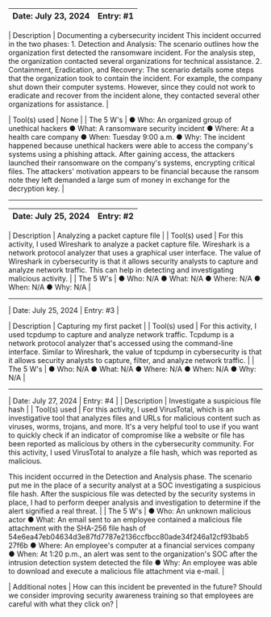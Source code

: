 | Date: July 23, 2024 | Entry: #1 |
|---------------------|-----------|

| Description | Documenting a cybersecurity incident
This incident occurred in the two phases: 1. Detection and Analysis: The scenario outlines how the organization first detected the ransomware incident. For the analysis step, the organization contacted several organizations for technical assistance. 2. Containment, Eradication, and Recovery: The scenario details some steps that the organization took to contain the incident. For example, the company shut down their computer systems. However, since they could not work to eradicate and recover from the incident alone, they contacted several other organizations for assistance. |

| Tool(s) used | None |
| The 5 W's | ● Who: An organized group of unethical hackers
● What: A ransomware security incident
● Where: At a health care company
● When: Tuesday 9:00 a.m.
● Why: The incident happened because unethical hackers were able to
access the company's systems using a phishing attack. After gaining
access, the attackers launched their ransomware on the company's
systems, encrypting critical files. The attackers' motivation appears to
be financial because the ransom note they left demanded a large sum
of money in exchange for the decryption key. |

---

| Date: July 25, 2024 | Entry: #2 |
|---------------------|-----------|

| Description | Analyzing a packet capture file |
| Tool(s) used | For this activity, I used Wireshark to analyze a packet capture file. Wireshark is a
network protocol analyzer that uses a graphical user interface. The value of
Wireshark in cybersecurity is that it allows security analysts to capture and
analyze network traffic. This can help in detecting and investigating malicious
activity. |
| The 5 W's | ● Who: N/A
● What: N/A
● Where: N/A
● When: N/A
● Why: N/A |

---

| Date: July 25, 2024 | Entry: #3 |

| Description | Capturing my first packet |
| Tool(s) used | For this activity, I used tcpdump to capture and analyze network traffic.
Tcpdump is a network protocol analyzer that's accessed using the
command-line interface. Similar to Wireshark, the value of tcpdump in
cybersecurity is that it allows security analysts to capture, filter, and analyze
network traffic. |
| The 5 W's | ● Who: N/A
● What: N/A
● Where: N/A
● When: N/A
● Why: N/A |

---

| Date: July 27, 2024 | Entry: #4 |
| Description | Investigate a suspicious file hash |
| Tool(s) used | For this activity, I used VirusTotal, which is an investigative tool that analyzes
files and URLs for malicious content such as viruses, worms, trojans, and more.
It's a very helpful tool to use if you want to quickly check if an indicator of
compromise like a website or file has been reported as malicious by others in
the cybersecurity community. For this activity, I used VirusTotal to analyze a file
hash, which was reported as malicious.

This incident occurred in the Detection and Analysis phase. The scenario put
me in the place of a security analyst at a SOC investigating a suspicious file
hash. After the suspicious file was detected by the security systems in place, I
had to perform deeper analysis and investigation to determine if the alert
signified a real threat. |
| The 5 W's | ● Who: An unknown malicious actor
● What: An email sent to an employee contained a malicious file
attachment with the SHA-256 file hash of
54e6ea47eb04634d3e87fd7787e2136ccfbcc80ade34f246a12cf93bab5
27f6b
● Where: An employee's computer at a financial services company
● When: At 1:20 p.m., an alert was sent to the organization's SOC after the
intrusion detection system detected the file
● Why: An employee was able to download and execute a malicious file
attachment via e-mail. |

| Additional notes | How can this incident be prevented in the future? Should we consider
improving security awareness training so that employees are careful with what
they click on? |
